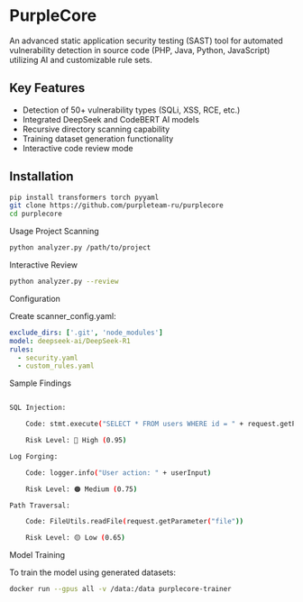 # PurpleCore
An advanced static application security testing (SAST) tool for automated vulnerability detection in source code (PHP, Java, Python, JavaScript) utilizing AI and customizable rule sets.

## Key Features
- Detection of 50+ vulnerability types (SQLi, XSS, RCE, etc.)
- Integrated DeepSeek and CodeBERT AI models
- Recursive directory scanning capability
- Training dataset generation functionality
- Interactive code review mode

## Installation
```bash
pip install transformers torch pyyaml
git clone https://github.com/purpleteam-ru/purplecore
cd purplecore
```

Usage
Project Scanning
```bash
python analyzer.py /path/to/project
```

Interactive Review
```bash
python analyzer.py --review
```
Configuration

Create scanner_config.yaml:
```yaml
exclude_dirs: ['.git', 'node_modules']
model: deepseek-ai/DeepSeek-R1
rules:
  - security.yaml
  - custom_rules.yaml
```

Sample Findings
```bash

SQL Injection:

    Code: stmt.execute("SELECT * FROM users WHERE id = " + request.getParameter("id"))

    Risk Level: 🔴 High (0.95)

Log Forging:

    Code: logger.info("User action: " + userInput)

    Risk Level: 🟠 Medium (0.75)

Path Traversal:

    Code: FileUtils.readFile(request.getParameter("file"))

    Risk Level: 🟡 Low (0.65)
```

Model Training

To train the model using generated datasets:
```bash
docker run --gpus all -v /data:/data purplecore-trainer
```
